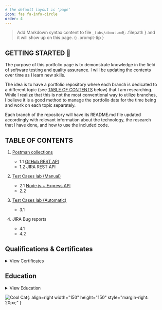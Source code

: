 ```yaml
---
# the default layout is 'page'
icon: fas fa-info-circle
order: 4
---
```


> Add Markdown syntax content to file `_tabs/about.md`{: .filepath } and it will show up on this page.
{: .prompt-tip }

## GETTING STARTED 🚀
The purpose of this portfolio page is to demonstrate knowledge in the field of software testing and quality assurance. I will be updating the contents over time as I learn new skills.

The idea is to have a portfolio repository where each branch is dedicated to a different topic (see [TABLE OF CONTENTS](#table-of-contents) below) that I am researching. While I realize that this is not the most conventional way to utilize branches, I believe it is a good method to manage the portfolio data for the time being and work on each topic separately.

Each branch of the repository will have its README.md file updated accordingly with relevant information about the technology, the research that I have done, and how to use the included code.

## TABLE OF CONTENTS

1. [Postman collections](https://github.com/mimmato/portfolio/tree/Postman-collection)
   - 1.1 [GitHub REST API](https://github.com/mimmato/portfolio/tree/Postman-collection/Postman%20Collections)
   - 1.2 JIRA REST API 

2. [Test Cases lab (Manual)]()
   - 2.1 [Node.js + Express API](https://github.com/mimmato/portfolio/tree/nodeJS_Express_API)
   - 2.2

3. [Test Cases lab (Automatic)]()
   - 3.1 

4. JIRA Bug reports
   - 4.1
   - 4.2

## Qualifications & Certificates

<details>
<summary>View Certificates</summary>

| Certificate                                                                                          | Date       | Organization |
|------------------------------------------------------------------------------------------------------|------------|--------------|
| [QA Fundamentals and Manual Testing](https://softuni.bg/Certificates/Details/213880/6219cf19)        | Apr 2024   | SoftUni      |
| [Software Technologies](https://softuni.bg/certificates/details/206329/f5488dd8)                     | Jan 2024   | SoftUni      |
| [Capstone: Applying Project Management in the Real World](https://www.coursera.org/account/accomplishments/verify/38BMAN2Y59WM) | Jan 2024   | Google       |
| [QA Basics](https://softuni.bg/certificates/details/178607/9ecc6617)                                 | Jul 2023   | SoftUni      |

</details>

## Education

<details>
<summary>View Education</summary>

| Years      | Degree                              | Field of Study                          | Grade       | Location           | Description                                                                                                                                                                                                                                                                                              |
|------------|-------------------------------------|-----------------------------------------|-------------|--------------------|----------------------------------------------------------------------------------------------------------------------------------------------------------------------------------------------------------------------------------------------------------------------------------------------------------|
| 2014-2017  | Bachelor of Arts (BA)               | Popular Music                           | 2:1 Hons    | Middlesex University | I graduated from Middlesex University with a BA degree in Popular Music. My training was in contemporary music performance, composition, production, and business studies. I developed practical skills in playing instruments, songwriting, and music technology, and had opportunities to perform in some of the largest London venues. The program also covered music theory, history, and cultural studies. |
| 2011-2014  | BTEC                                | Information Technology (Business Information Systems) | Distinction | Aylesbury College   | I earned a BTEC in Information Technology, with my final year focused on Business Information Systems. Throughout the program, I gained practical skills in IT fundamentals, including software development, networking, and database management. In the final year, I specialized in Business Information Systems, learning how to design, implement, and manage information systems to support business operations and decision-making. This education has equipped me with a strong foundation in both IT and business applications, preparing me for various roles in the tech industry. |

</details>

![Cool Cat](https://gratisography.com/wp-content/uploads/2024/10/gratisography-cool-cat-800x525.jpg){: align=right width="150" height="150" style="margin-right: 20px;" }

